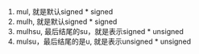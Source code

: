 

1. mul, 就是默认signed * signed
2. mulh, 就是默认signed * signed
3. mulhsu, 最后结尾的su，就是表示signed * unsigned
4. mulsu，最后结尾的是u, 就是表示unsigned * unsigned